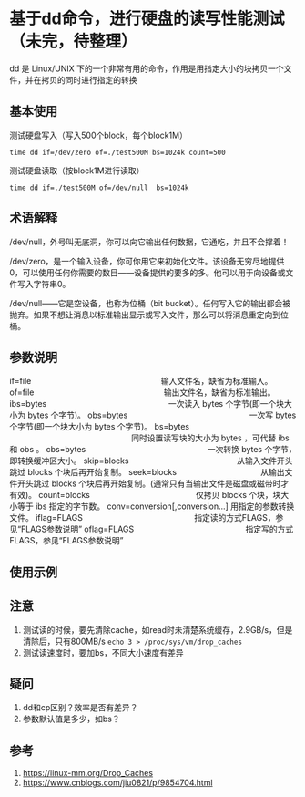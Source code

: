 # 基于dd命令，进行硬盘的读写性能测试（未完，待整理）
dd 是 Linux/UNIX 下的一个非常有用的命令，作用是用指定大小的块拷贝一个文件，并在拷贝的同时进行指定的转换

## 基本使用
测试硬盘写入（写入500个block，每个block1M）
```
time dd if=/dev/zero of=./test500M bs=1024k count=500
```
测试硬盘读取（按block1M进行读取）
```
time dd if=./test500M of=/dev/null  bs=1024k
```

## 术语解释
/dev/null，外号叫无底洞，你可以向它输出任何数据，它通吃，并且不会撑着！

/dev/zero，是一个输入设备，你可你用它来初始化文件。该设备无穷尽地提供0，可以使用任何你需要的数目——设备提供的要多的多。他可以用于向设备或文件写入字符串0。

/dev/null——它是空设备，也称为位桶（bit bucket）。任何写入它的输出都会被抛弃。如果不想让消息以标准输出显示或写入文件，那么可以将消息重定向到位桶。

## 参数说明
if=file 　　　　　　　　　　　　　　　　输入文件名，缺省为标准输入。 
of=file 　　　　　　　　　　　　　　　　输出文件名，缺省为标准输出。 
ibs=bytes 　　　　　　　　　　　　　　　一次读入 bytes 个字节(即一个块大小为 bytes 个字节)。 
obs=bytes 　　　　　　　　　　　　　　　一次写 bytes 个字节(即一个块大小为 bytes 个字节)。 
bs=bytes 　　　　　　　　　　　　　　　 同时设置读写块的大小为 bytes ，可代替 ibs 和 obs 。 
cbs=bytes 　　　　　　　　　　　　　　　一次转换 bytes 个字节，即转换缓冲区大小。 
skip=blocks 　　　　　　　　　　　　　 从输入文件开头跳过 blocks 个块后再开始复制。 
seek=blocks      　　　　　　　　　　 从输出文件开头跳过 blocks 个块后再开始复制。(通常只有当输出文件是磁盘或磁带时才有效)。 
count=blocks 　　　　　　　　　　　　　仅拷贝 blocks 个块，块大小等于 ibs 指定的字节数。 
conv=conversion[,conversion...]    用指定的参数转换文件。 
iflag=FLAGS　　　　　　　　　　　　　　指定读的方式FLAGS，参见“FLAGS参数说明”
oflag=FLAGS　　　　　　　　　　　　　　指定写的方式FLAGS，参见“FLAGS参数说明”

## 使用示例

## 注意
1. 测试读的时候，要先清除cache，如read时未清楚系统缓存，2.9GB/s，但是清除后，只有800MB/s
``` echo 3 > /proc/sys/vm/drop_caches ```
2. 测试读速度时，要加bs，不同大小速度有差异

## 疑问
1. dd和cp区别？效率是否有差异？
2. 参数默认值是多少，如bs？

## 参考
1. https://linux-mm.org/Drop_Caches
2. https://www.cnblogs.com/jiu0821/p/9854704.html
